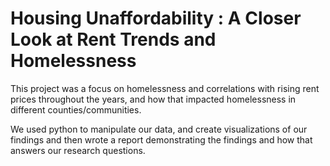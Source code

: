 # Housing Unaffordability : A Closer Look at Rent Trends and Homelessness
This project was a focus on homelessness and correlations with rising rent prices throughout the years, and how that impacted homelessness in different counties/communities.

We used python to manipulate our data, and create visualizations of our findings and then wrote a report demonstrating the findings and how that answers our research questions.
